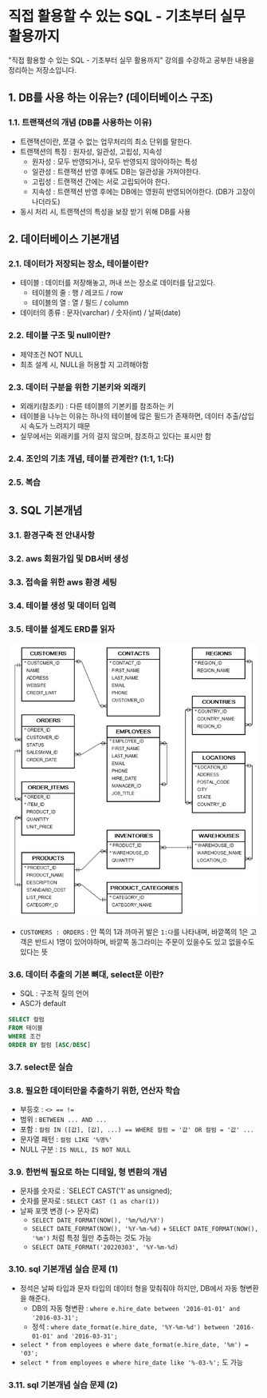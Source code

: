 # 직접 활용할 수 있는 SQL - 기초부터 실무 활용까지
"직접 활용할 수 있는 SQL - 기초부터 실무 활용까지" 강의를 수강하고 공부한 내용을 정리하는 저장소입니다.

## 1. DB를 사용 하는 이유는? (데이터베이스 구조)
### 1.1. 트랜잭션의 개념 (DB를 사용하는 이유)
- 트랜잭션이란, 쪼갤 수 없는 업무처리의 최소 단위를 말한다.
- 트랜잭션의 특징 : 원자성, 일관성, 고립성, 지속성
  - 원자성 : 모두 반영되거나, 모두 반영되지 않아야하는 특성
  - 일관성 : 트랜잭션 반영 후에도 DB는 일관성을 가져야한다.
  - 고립성 : 트랜잭션 간에는 서로 고립되어야 한다.
  - 지속성 : 트랜잭션 반영 후에는 DB에는 영원히 반영되어야한다. (DB가 고장이 나더라도)
- 동시 처리 시, 트랜잭션의 특성을 보장 받기 위해 DB를 사용

## 2. 데이터베이스 기본개념
### 2.1. 데이터가 저장되는 장소, 테이블이란?
- 테이블 : 데이터를 저장해놓고, 꺼내 쓰는 장소로 데이터를 담고있다.
  - 테이블의 줄 : 행 / 레코드 / row
  - 테이블의 열 : 열 / 필드 / column
- 데이터의 종류 : 문자(varchar) / 숫자(int) / 날짜(date)

### 2.2. 테이블 구조 및 null이란?
- 제약조건 NOT NULL
- 최초 설계 시, NULL을 허용할 지 고려해야함

### 2.3. 데이터 구분을 위한 기본키와 외래키
- 외래키(참조키) : 다른 테이블의 기본키를 참조하는 키
- 테이블을 나누는 이유는 하나의 테이블에 많은 필드가 존재하면, 데이터 추출/삽입 시 속도가 느려지기 때문
- 실무에서는 외래키를 거의 걸지 않으며, 참조하고 있다는 표시만 함

### 2.4. 조인의 기초 개념, 테이블 관계란? (1:1, 1:다)

### 2.5. 복습

## 3. SQL 기본개념

### 3.1. 환경구축 전 안내사항

### 3.2. aws 회원가입 및 DB서버 생성

### 3.3. 접속을 위한 aws 환경 세팅

### 3.4. 테이블 생성 및 데이터 입력

### 3.5. 테이블 설계도 ERD를 읽자

![](3_ERD.png)

- `CUSTOMERS : ORDERS` : 안 쪽의 1과 까마귀 발은 `1:다`를 나타내며, 바깥쪽의 1은 고객은 반드시 1명이 있어야하며, 바깥쪽 동그라미는 주문이 있을수도 있고 없을수도 있다는 뜻

### 3.6. 데이터 추출의 기본 뼈대, select문 이란?

- SQL : 구조적 질의 언어
- ASC가 default
```sql
SELECT 컬럼
FROM 테이블
WHERE 조건
ORDER BY 컬럼 [ASC/DESC]
```

### 3.7. select문 실습

### 3.8. 필요한 데이터만을 추출하기 위한, 연산자 학습

- 부등호 : `<> == !=`
- 범위 : `BETWEEN ... AND ...`
- 포함 : `컬럼 IN ([값], [값], ...) == WHERE 컬럼 = '값' OR 컬럼 = '값' ...`
- 문자열 패턴 : `컬럼 LIKE '%명%'`
- NULL 구분 : `IS NULL, IS NOT NULL`

### 3.9. 한번씩 필요로 하는 디테일, 형 변환의 개념

- 문자를 숫자로 : `SELECT CAST('1' as unsigned);
- 숫자를 문자로 : `SELECT CAST (1 as char(1))`
- 날짜 포맷 변경 (-> 문자로)
  - `SELECT DATE_FORMAT(NOW(), '%m/%d/%Y')`
  - `SELECT DATE_FORMAT(NOW(), '%Y-%m-%d)` + `SELECT DATE_FORMAT(NOW(), '%m')` 처럼 특정 월만 추출하는 것도 가능  
  - `SELECT DATE_FORMAT('20220303', '%Y-%m-%d)`

### 3.10. sql 기본개념 실습 문제 (1)

- 정석은 날짜 타입과 문자 타입의 데이터 형을 맞춰줘야 하지만, DB에서 자동 형변환을 해준다. 
  - DB의 자동 형변환 : `where e.hire_date between '2016-01-01' and '2016-03-31';`
  - 정석 : `where date_format(e.hire_date, '%Y-%m-%d') between '2016-01-01' and '2016-03-31';`
- `select * from employees e where date_format(e.hire_date, '%m') = '03';`
- `select * from employees e where hire_date like '%-03-%';` 도 가능


### 3.11. sql 기본개념 실습 문제 (2)